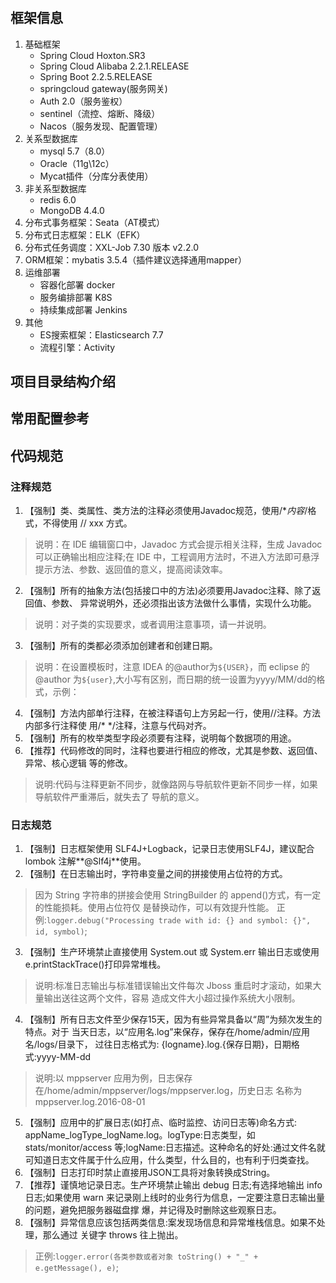 # 

## 框架信息
1. 基础框架  
    * Spring Cloud Hoxton.SR3
    * Spring Cloud Alibaba 2.2.1.RELEASE
    * Spring Boot 2.2.5.RELEASE
    * springcloud gateway(服务网关)
    * Auth 2.0（服务鉴权）
    * sentinel（流控、熔断、降级）
    * Nacos（服务发现、配置管理）
2. 关系型数据库
    * mysql 5.7（8.0）
    * Oracle（11g\12c）
    * Mycat插件（分库分表使用）
3. 非关系型数据库
    * redis 6.0
    * MongoDB 4.4.0
4. 分布式事务框架：Seata（AT模式）
5. 分布式日志框架：ELK（EFK）
6. 分布式任务调度：XXL-Job 7.30 版本 v2.2.0
7. ORM框架：mybatis 3.5.4（插件建议选择通用mapper）
8. 运维部署
    * 容器化部署 docker
    * 服务编排部署 K8S
    * 持续集成部署 Jenkins
9. 其他   
    * ES搜索框架：Elasticsearch 7.7
    * 流程引擎：Activity
## 项目目录结构介绍


## 常用配置参考


## 代码规范
### 注释规范
1. 【强制】类、类属性、类方法的注释必须使用Javadoc规范，使用/**内容*/格式，不得使用 // xxx 方式。
> 说明：在 IDE 编辑窗口中，Javadoc 方式会提示相关注释，生成 Javadoc 可以正确输出相应注释;在 IDE 中，工程调用方法时，不进入方法即可悬浮提示方法、参数、返回值的意义，提高阅读效率。
2. 【强制】所有的抽象方法(包括接口中的方法)必须要用Javadoc注释、除了返回值、参数、 异常说明外，还必须指出该方法做什么事情，实现什么功能。
> 说明：对子类的实现要求，或者调用注意事项，请一并说明。
3. 【强制】所有的类都必须添加创建者和创建日期。
> 说明：在设置模板时，注意 IDEA 的@author为`${USER}`，而 eclipse 的 @author 为`${user}`,大小写有区别，而日期的统一设置为yyyy/MM/dd的格式，示例：
4. 【强制】方法内部单行注释，在被注释语句上方另起一行，使用//注释。方法内部多行注释使 用/* */注释，注意与代码对齐。
5. 【强制】所有的枚举类型字段必须要有注释，说明每个数据项的用途。
6. 【推荐】代码修改的同时，注释也要进行相应的修改，尤其是参数、返回值、异常、核心逻辑 等的修改。
> 说明:代码与注释更新不同步，就像路网与导航软件更新不同步一样，如果导航软件严重滞后，就失去了 导航的意义。
### 日志规范
1. 【强制】日志框架使用 SLF4J+Logback，记录日志使用SLF4J，建议配合 lombok 注解**@Slf4j**使用。
2. 【强制】在日志输出时，字符串变量之间的拼接使用占位符的方式。
> 因为 String 字符串的拼接会使用 StringBuilder 的 append()方式，有一定的性能损耗。使用占位符仅 是替换动作，可以有效提升性能。 
> 正例:`logger.debug("Processing trade with id: {} and symbol: {}", id, symbol)`;
3. 【强制】生产环境禁止直接使用 System.out 或 System.err 输出日志或使用 e.printStackTrace()打印异常堆栈。
> 说明:标准日志输出与标准错误输出文件每次 Jboss 重启时才滚动，如果大量输出送往这两个文件，容易 造成文件大小超过操作系统大小限制。
4. 【强制】所有日志文件至少保存15天，因为有些异常具备以“周”为频次发生的特点。对于 当天日志，以“应用名.log”来保存，保存在/home/admin/应用名/logs/</font>目录下， 过往日志格式为: {logname}.log.{保存日期}，日期格式:yyyy-MM-dd
> 说明:以 mppserver 应用为例，日志保存在/home/admin/mppserver/logs/mppserver.log，历史日志 名称为 mppserver.log.2016-08-01
5. 【强制】应用中的扩展日志(如打点、临时监控、访问日志等)命名方式: appName_logType_logName.log。logType:日志类型，如 stats/monitor/access 等;logName:日志描述。这种命名的好处:通过文件名就可知道日志文件属于什么应用，什么类型，什么目的，也有利于归类查找。
6. 【强制】日志打印时禁止直接用JSON工具将对象转换成String。
7. 【推荐】谨慎地记录日志。生产环境禁止输出 debug 日志;有选择地输出 info 日志;如果使用 warn 来记录刚上线时的业务行为信息，一定要注意日志输出量的问题，避免把服务器磁盘撑 爆，并记得及时删除这些观察日志。
8. 【强制】异常信息应该包括两类信息:案发现场信息和异常堆栈信息。如果不处理，那么通过 关键字 throws 往上抛出。
> 正例:`logger.error(各类参数或者对象 toString() + "_" + e.getMessage(), e)`;